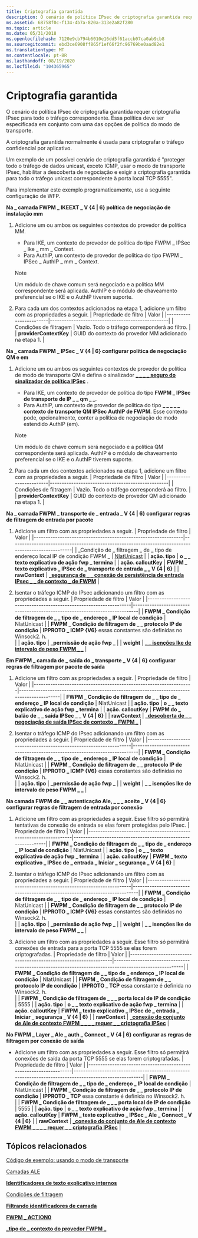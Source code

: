 ```yaml
---
title: Criptografia garantida
description: O cenário de política IPsec de criptografia garantida requer criptografia IPsec para todo o tráfego correspondente. Essa política deve ser especificada em conjunto com uma das opções de política do modo de transporte.
ms.assetid: 68758f0c-f134-4b7a-820a-313e2a82f280
ms.topic: article
ms.date: 05/31/2018
ms.openlocfilehash: 7120e9cb794b6010e16dd5f61accb07ca0ab9cb8
ms.sourcegitcommit: ebd3ce6908ff865f1ef66f2fc96769be0aad82e1
ms.translationtype: MT
ms.contentlocale: pt-BR
ms.lasthandoff: 08/19/2020
ms.locfileid: "104365965"
---
```

# <a name="guaranteed-encryption"></a>Criptografia garantida

O cenário de política IPsec de criptografia garantida requer criptografia IPsec para todo o tráfego correspondente. Essa política deve ser especificada em conjunto com uma das opções de política do modo de transporte.

A criptografia garantida normalmente é usada para criptografar o tráfego confidencial por aplicativo.

Um exemplo de um possível cenário de criptografia garantida é "proteger todo o tráfego de dados unicast, exceto ICMP, usar o modo de transporte IPsec, habilitar a descoberta de negociação e exigir a criptografia garantida para todo o tráfego unicast correspondente à porta local TCP 5555".

Para implementar este exemplo programaticamente, use a seguinte configuração de WFP.

<dl>

**Na \_ camada FWPM \_ IKEEXT \_ V {4 \| 6} política de negociação de instalação mm**  

1.  Adicione um ou ambos os seguintes contextos do provedor de política MM.  
    -   Para IKE, um contexto de provedor de política do tipo FWPM \_ IPSec \_ Ike \_ mm \_ Context.
    -   Para AuthIP, um contexto de provedor de política do tipo FWPM \_ IPSec \_ AuthIP \_ mm \_ Context.

    > [!Note]  
    > Um módulo de chave comum será negociado e a política MM correspondente será aplicada. AuthIP é o módulo de chaveamento preferencial se o IKE e o AuthIP tiverem suporte.

     

2.  Para cada um dos contextos adicionados na etapa 1, adicione um filtro com as propriedades a seguir.
    | Propriedade de filtro        | Valor                                            |
    |------------------------|--------------------------------------------------|
    | Condições de filtragem   | Vazio. Todo o tráfego corresponderá ao filtro.        |
    | **providerContextKey** | GUID do contexto do provedor MM adicionado na etapa 1. |

        

**Na \_ camada FWPM \_ IPSec \_ V {4 \| 6} configurar política de negociação QM e em**  

1.  Adicione um ou ambos os seguintes contextos de provedor de política de modo de transporte QM e defina o sinalizador [**\_ \_ \_ \_ seguro do sinalizador de política IPSec**](/windows/desktop/api/Ipsectypes/ns-ipsectypes-ipsec_transport_policy0) .  
    -   Para IKE, um contexto de provedor de política do tipo **FWPM \_ IPSec de transporte de IP \_ \_ qm \_ \_**.
    -   Para AuthIP, um contexto de provedor de política do tipo **\_ \_ \_ \_ \_ contexto de transporte QM IPSec AuthIP de FWPM**. Esse contexto pode, opcionalmente, conter a política de negociação de modo estendido AuthIP (em).

    > [!Note]  
    > Um módulo de chave comum será negociado e a política QM correspondente será aplicada. AuthIP é o módulo de chaveamento preferencial se o IKE e o AuthIP tiverem suporte.

     

2.  Para cada um dos contextos adicionados na etapa 1, adicione um filtro com as propriedades a seguir.
    | Propriedade de filtro        | Valor                                            |
    |------------------------|--------------------------------------------------|
    | Condições de filtragem   | Vazio. Todo o tráfego corresponderá ao filtro.        |
    | **providerContextKey** | GUID do contexto de provedor QM adicionado na etapa 1. |

        

**Na \_ camada FWPM \_ transporte de \_ entrada \_ V {4 \| 6} configurar regras de filtragem de entrada por pacote**  

1.  Adicione um filtro com as propriedades a seguir. 
    | Propriedade de filtro                                               | Valor                                                                                              |
    |---------------------------------------------------------------|----------------------------------------------------------------------------------------------------|
    | \_Condição de \_ filtragem \_ de \_ tipo de endereço local IP de condição FWPM \_ | [NlatUnicast](/windows/win32/api/nldef/ne-nldef-nl_address_type)                                      |
    | **ação. tipo**                                               | **o \_ \_ texto explicativo de ação fwp \_ termina**                                                              |
    | **ação. calloutKey**                                         | **FWPM \_ texto explicativo \_ IPSec de \_ transporte de entrada \_ \_ V {4 \| 6}**                                              |
    | **rawContext**                                                | [**\_segurança de \_ \_ conexão de persistência de entrada IPsec \_ \_ de contexto \_ de FWPM**](filter-context-identifiers.md) |

        
2.  Isentar o tráfego ICMP do IPsec adicionando um filtro com as propriedades a seguir.
    | Propriedade de filtro                                                   | Valor                                                                      |
    |-------------------------------------------------------------------|----------------------------------------------------------------------------|
    | **FWPM \_ Condição de filtragem de \_ \_ tipo de \_ endereço \_ IP local de condição** | NlatUnicast                                                                |
    | **FWPM \_ Condição de filtragem de \_ \_ protocolo IP de condição**             | **IPPROTO \_ ICMP {V6}** essas constantes são definidas no Winsock2. h.<br/> |
    | **ação. tipo**                                                   | **\_permissão de ação fwp \_**                                                    |
    | **weight**                                                        | [**\_ \_ isenções Ike de intervalo de peso FWPM \_ \_**](filter-weight-identifiers.md)  |

        

**Em FWPM \_ camada de \_ saída do \_ transporte \_ V {4 \| 6} configurar regras de filtragem por pacote de saída**  

1.  Adicione um filtro com as propriedades a seguir.
    | Propriedade de filtro                                                   | Valor                                                                                     |
    |-------------------------------------------------------------------|-------------------------------------------------------------------------------------------|
    | **FWPM \_ Condição de filtragem de \_ \_ tipo de \_ endereço \_ IP local de condição** | NlatUnicast                                                                               |
    | **ação. tipo**                                                   | **o \_ \_ texto explicativo de ação fwp \_ termina**                                                     |
    | **ação. calloutKey**                                             | **FWPM do \_ balão de \_ \_ saída IPSec \_ \_ V {4 \| 6}**                                    |
    | **rawContext**                                                    | [**\_descoberta de \_ \_ negociação de saída IPSec de contexto \_ FWPM \_**](filter-context-identifiers.md) |

        
2.  Isentar o tráfego ICMP do IPsec adicionando um filtro com as propriedades a seguir.
    | Propriedade de filtro                                                   | Valor                                                                      |
    |-------------------------------------------------------------------|----------------------------------------------------------------------------|
    | **FWPM \_ Condição de filtragem de \_ \_ tipo de \_ endereço \_ IP local de condição** | NlatUnicast                                                                |
    | **FWPM \_ Condição de filtragem de \_ \_ protocolo IP de condição**             | **IPPROTO \_ ICMP {V6}** essas constantes são definidas no Winsock2. h.<br/> |
    | **ação. tipo**                                                   | **\_permissão de ação fwp \_**                                                    |
    | **weight**                                                        | **\_ \_ isenções Ike de intervalo de peso FWPM \_ \_**                                   |

        

**Na camada FWPM de \_ \_ autenticação Ale, \_ \_ \_ aceite \_ V {4 \| 6} configurar regras de filtragem de entrada por conexão**  

1.  Adicione um filtro com as propriedades a seguir. Esse filtro só permitirá tentativas de conexão de entrada se elas forem protegidas pelo IPsec. 
    | Propriedade de filtro                                                   | Valor                                                        |
    |-------------------------------------------------------------------|--------------------------------------------------------------|
    | **FWPM \_ Condição de filtragem de \_ \_ tipo de \_ endereço \_ IP local de condição** | NlatUnicast                                                  |
    | **ação. tipo**                                                   | **o \_ \_ texto explicativo de ação fwp \_ termina**                        |
    | **ação. calloutKey**                                             | **FWPM \_ texto explicativo \_ IPSec de \_ entrada \_ Iniciar \_ segurança \_ V {4 \| 6}** |

        
2.  Isentar o tráfego ICMP do IPsec adicionando um filtro com as propriedades a seguir.
    | Propriedade de filtro                                                   | Valor                                                                      |
    |-------------------------------------------------------------------|----------------------------------------------------------------------------|
    | **FWPM \_ Condição de filtragem de \_ \_ tipo de \_ endereço \_ IP local de condição** | NlatUnicast                                                                |
    | **FWPM \_ Condição de filtragem de \_ \_ protocolo IP de condição**             | **IPPROTO \_ ICMP {V6}** essas constantes são definidas no Winsock2. h.<br/> |
    | **ação. tipo**                                                   | **\_permissão de ação fwp \_**                                                    |
    | **weight**                                                        | **\_ \_ isenções Ike de intervalo de peso FWPM \_ \_**                                   |

        
3.  Adicione um filtro com as propriedades a seguir. Esse filtro só permitirá conexões de entrada para a porta TCP 5555 se elas forem criptografadas.
    | Propriedade de filtro                                                   | Valor                                                                                                 |
    |-------------------------------------------------------------------|-------------------------------------------------------------------------------------------------------|
    | **FWPM \_ Condição de filtragem de \_ \_ tipo de \_ endereço \_ IP local de condição** | NlatUnicast                                                                                           |
    | **FWPM \_ Condição de filtragem de \_ \_ protocolo IP de condição**             | **IPPROTO \_ TCP** essa constante é definida no Winsock2. h.<br/>                                    |
    | **FWPM \_ Condição de filtragem de \_ \_ \_ porta local de IP de condição**          | 5555                                                                                                  |
    | **ação. tipo**                                                   | **o \_ \_ texto explicativo de ação fwp \_ termina**                                                                 |
    | **ação. calloutKey**                                             | **FWPM \_ texto explicativo \_ IPSec de \_ entrada \_ Iniciar \_ segurança \_ V {4 \| 6}**                                          |
    | **rawContext**                                                    | [**\_conexão do conjunto de Ale de contexto FWPM \_ \_ \_ \_ requer \_ \_ criptografia IPSec**](filter-context-identifiers.md) |

        

**No FWPM \_ Layer \_ Ale \_ auth \_ Connect \_ V {4 \| 6} configurar as regras de filtragem por conexão de saída**

-   Adicione um filtro com as propriedades a seguir. Esse filtro só permitirá conexões de saída da porta TCP 5555 se elas forem criptografadas.
    | Propriedade de filtro                                                   | Valor                                                                                                 |
    |-------------------------------------------------------------------|-------------------------------------------------------------------------------------------------------|
    | **FWPM \_ Condição de filtragem de \_ \_ tipo de \_ endereço \_ IP local de condição** | NlatUnicast                                                                                           |
    | **FWPM \_ Condição de filtragem de \_ \_ protocolo IP de condição**             | **IPPROTO \_ TCP** essa constante é definida no Winsock2. h.<br/>                                    |
    | **FWPM \_ Condição de filtragem de \_ \_ \_ porta local de IP de condição**          | 5555                                                                                                  |
    | **ação. tipo**                                                   | **o \_ \_ texto explicativo de ação fwp \_ termina**                                                                 |
    | **ação. calloutKey**                                             | **FWPM \_ texto explicativo \_ IPSec \_ Ale \_ Connect \_ V {4 \| 6}**                                                       |
    | **rawContext**                                                    | [**\_conexão do conjunto de Ale de contexto FWPM \_ \_ \_ \_ requer \_ \_ criptografia IPSec**](filter-context-identifiers.md) |

      

  
</dl>

## <a name="related-topics"></a>Tópicos relacionados

<dl> <dt>

[Código de exemplo: usando o modo de transporte](using-transport-mode.md)
</dt> <dt>

[Camadas ALE](ale-layers.md)
</dt> <dt>

[**Identificadores de texto explicativo internos**](built-in-callout-identifiers.md)
</dt> <dt>

[Condições de filtragem](filtering-conditions.md)
</dt> <dt>

[**Filtrando identificadores de camada**](management-filtering-layer-identifiers-.md)
</dt> <dt>

[**FWPM \_ ACTION0**](/windows/desktop/api/Fwpmtypes/ns-fwpmtypes-fwpm_action0)
</dt> <dt>

[**\_tipo de \_ contexto do provedor FWPM \_**](/windows/desktop/api/Fwpmtypes/ne-fwpmtypes-fwpm_provider_context_type)
</dt> </dl>

 

